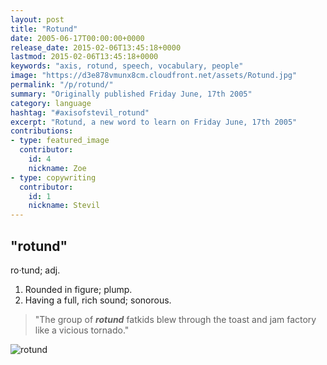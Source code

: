 ```yaml
---
layout: post
title: "Rotund"
date: 2005-06-17T00:00:00+0000
release_date: 2015-02-06T13:45:18+0000
lastmod: 2015-02-06T13:45:18+0000
keywords: "axis, rotund, speech, vocabulary, people"
image: "https://d3e878vmunx8cm.cloudfront.net/assets/Rotund.jpg"
permalink: "/p/rotund/"
summary: "Originally published Friday June, 17th 2005"
category: language
hashtag: "#axisofstevil_rotund"
excerpt: "Rotund, a new word to learn on Friday June, 17th 2005"
contributions:
- type: featured_image
  contributor:
    id: 4
    nickname: Zoe
- type: copywriting
  contributor:
    id: 1
    nickname: Stevil
---
```


[id_1]: https://d3e878vmunx8cm.cloudfront.net/assets/Rotund.jpg "rotund"

## "rotund" ##

ro·tund; adj.

1. Rounded in figure; plump.
2. Having a full, rich sound; sonorous.
 
> "The group of ***rotund*** fatkids blew through the toast and jam factory like a vicious tornado."

![rotund][id_1]
